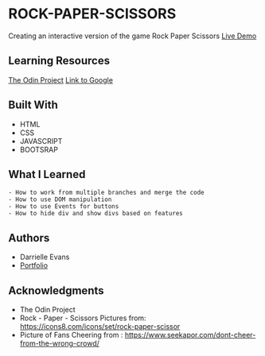 # ROCK-PAPER-SCISSORS
Creating an interactive version of the game Rock Paper Scissors
[Live Demo]()

## Learning Resources

[The Odin Project](https://www.theodinproject.com/lessons/foundations-rock-paper-scissors/)
[Link to Google](https://www.google.com)

## Built With

* HTML
* CSS
* JAVASCRIPT
* BOOTSRAP

## What I Learned 
```
- How to work from multiple branches and merge the code
- How to use DOM manipulation
- How to use Events for buttons
- How to hide div and show divs based on features

```

## Authors
* Darrielle Evans
* [Portfolio](info@darrielleevans.com/)

## Acknowledgments
* The Odin Project
* Rock - Paper - Scissors Pictures from: https://icons8.com/icons/set/rock-paper-scissor
* Picture of Fans Cheering from : https://www.seekapor.com/dont-cheer-from-the-wrong-crowd/






